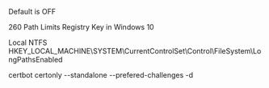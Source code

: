 Default is OFF

260 Path Limits Registry Key in Windows 10

Local NTFS
HKEY_LOCAL_MACHINE\SYSTEM\CurrentControlSet\Control\FileSystem\LongPathsEnabled

certbot certonly --standalone   --prefered-challenges -d 
